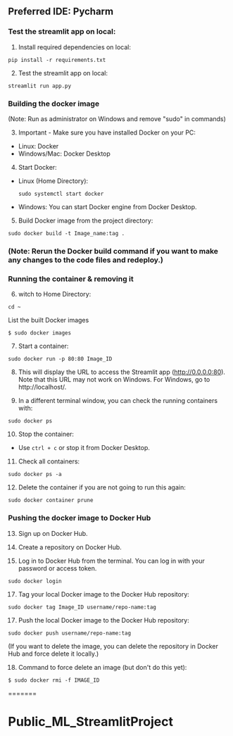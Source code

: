 
## Preferred IDE: Pycharm

### Test the streamlit app on local:

1. Install required dependencies on local:

```commandline
pip install -r requirements.txt
```


2. Test the streamlit app on local:

```
streamlit run app.py
```


### Building the docker image

(Note: Run as administrator on Windows and remove "sudo" in commands)

3. Important - Make sure you have installed Docker on your PC:
- Linux: Docker
- Windows/Mac: Docker Desktop

4. Start Docker:
- Linux (Home Directory):
  ```
  sudo systemctl start docker
  ```
- Windows: You can start Docker engine from Docker Desktop.

5. Build Docker image from the project directory:

```commandline
sudo docker build -t Image_name:tag .
```

### (Note: Rerun the Docker build command if you want to make any changes to the code files and redeploy.)

### Running the container & removing it

6. witch to Home Directory:

```
cd ~
```
List the built Docker images
```
$ sudo docker images
```

7. Start a container:
```commandline
sudo docker run -p 80:80 Image_ID
```

8. This will display the URL to access the Streamlit app (http://0.0.0.0:80). Note that this URL may not work on Windows. For Windows, go to http://localhost/.

9. In a different terminal window, you can check the running containers with:
```
sudo docker ps
```

10. Stop the container:
 - Use `ctrl + c` or stop it from Docker Desktop.

11. Check all containers:
 ```
 sudo docker ps -a
 ```

12. Delete the container if you are not going to run this again:
 ```
 sudo docker container prune
 ```

### Pushing the docker image to Docker Hub

13. Sign up on Docker Hub.

14. Create a repository on Docker Hub.

15. Log in to Docker Hub from the terminal. You can log in with your password or access token.
```
sudo docker login
```

17. Tag your local Docker image to the Docker Hub repository:
 ```
 sudo docker tag Image_ID username/repo-name:tag
 ```

17. Push the local Docker image to the Docker Hub repository:
 ```
 sudo docker push username/repo-name:tag
 ```

(If you want to delete the image, you can delete the repository in Docker Hub and force delete it locally.)

18. Command to force delete an image (but don't do this yet):
 ```
 $ sudo docker rmi -f IMAGE_ID
 ```
=======
# Public_ML_StreamlitProject

